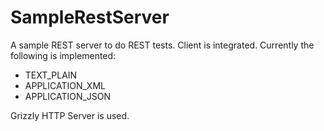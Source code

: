 # SampleRestServer
A sample REST server to do REST tests. Client is integrated. Currently the following is implemented:
- TEXT_PLAIN
- APPLICATION_XML
- APPLICATION_JSON

Grizzly HTTP Server is used.
